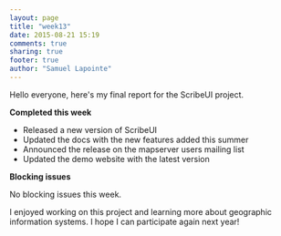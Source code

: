 ```yaml
---
layout: page
title: "week13"
date: 2015-08-21 15:19
comments: true
sharing: true
footer: true
author: "Samuel Lapointe"
---
```


Hello everyone, here's my final report for the ScribeUI project.

**Completed this week**

* Released a new version of ScribeUI
* Updated the docs with the new features added this summer
* Announced the release on the mapserver users mailing list
* Updated the demo website with the latest version

**Blocking issues**

No blocking issues this week.

I enjoyed working on this project and learning more about geographic information systems. I hope I can participate again next year!
